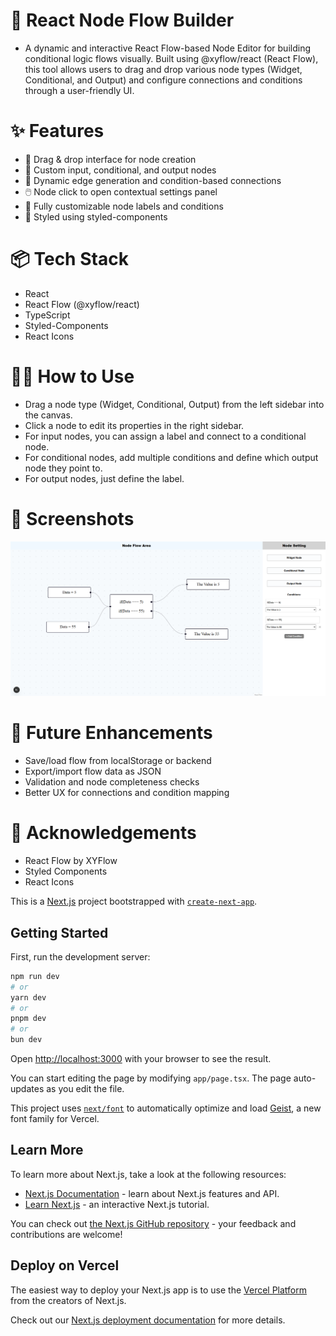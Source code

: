 # 🧠 React Node Flow Builder
- A dynamic and interactive React Flow-based Node Editor for building conditional logic flows visually. Built using @xyflow/react (React Flow), this tool allows users to drag and drop various node types (Widget, Conditional, and Output) and configure connections and conditions through a user-friendly UI.

# ✨ Features

- 🎨 Drag & drop interface for node creation
- 🔌 Custom input, conditional, and output nodes
- 🔗 Dynamic edge generation and condition-based connections
- 🖱️ Node click to open contextual settings panel
- 🧩 Fully customizable node labels and conditions
- 🌈 Styled using styled-components


# 📦 Tech Stack

- React
- React Flow (@xyflow/react)
- TypeScript
- Styled-Components
- React Icons


# 🧑‍💻 How to Use

- Drag a node type (Widget, Conditional, Output) from the left sidebar into the canvas.
- Click a node to edit its properties in the right sidebar.
- For input nodes, you can assign a label and connect to a conditional node.
- For conditional nodes, add multiple conditions and define which output node they point to.
- For output nodes, just define the label.

# 📸 Screenshots
![Example Screenshot](public/screenshots/react-flow-example.png)

# 🔧 Future Enhancements

- Save/load flow from localStorage or backend
- Export/import flow data as JSON
- Validation and node completeness checks
- Better UX for connections and condition mapping


# 🙌 Acknowledgements

- React Flow by XYFlow
- Styled Components
- React Icons

This is a [Next.js](https://nextjs.org) project bootstrapped with [`create-next-app`](https://nextjs.org/docs/app/api-reference/cli/create-next-app).

## Getting Started

First, run the development server:

```bash
npm run dev
# or
yarn dev
# or
pnpm dev
# or
bun dev
```

Open [http://localhost:3000](http://localhost:3000) with your browser to see the result.

You can start editing the page by modifying `app/page.tsx`. The page auto-updates as you edit the file.

This project uses [`next/font`](https://nextjs.org/docs/app/building-your-application/optimizing/fonts) to automatically optimize and load [Geist](https://vercel.com/font), a new font family for Vercel.

## Learn More

To learn more about Next.js, take a look at the following resources:

- [Next.js Documentation](https://nextjs.org/docs) - learn about Next.js features and API.
- [Learn Next.js](https://nextjs.org/learn) - an interactive Next.js tutorial.

You can check out [the Next.js GitHub repository](https://github.com/vercel/next.js) - your feedback and contributions are welcome!

## Deploy on Vercel

The easiest way to deploy your Next.js app is to use the [Vercel Platform](https://vercel.com/new?utm_medium=default-template&filter=next.js&utm_source=create-next-app&utm_campaign=create-next-app-readme) from the creators of Next.js.

Check out our [Next.js deployment documentation](https://nextjs.org/docs/app/building-your-application/deploying) for more details.
